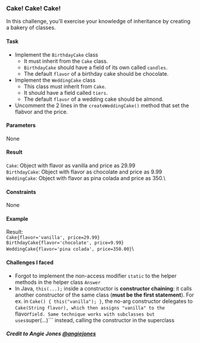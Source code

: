 ### Cake! Cake! Cake!
In this challenge, you'll exercise your knowledge of inheritance by creating a bakery of classes.

#### Task
* Implement the ```BirthdayCake``` class
    * It must inherit from the ```Cake``` class.
    * ```BirthdayCake``` should have a field of its own called ```candles```.
    * The default ```flavor``` of a birthday cake should be chocolate.
* Implement the ```WeddingCake``` class
    * This class must inherit from ```Cake```.
    * It should have a field called ```tiers```.
    * The default ```flavor``` of a wedding cake should be almond.
* Uncomment the 2 lines in the ```createWeddingCake()``` method that set the flabvor and the price.

#### Parameters
None

#### Result
```Cake```: Object with flavor as vanilla and price as 29.99\
```BirthdayCake```: Object with flavor as chocolate and price as 9.99\
```WeddingCake```: Object with flavor as pina colada and price as 350.\

#### Constraints
None

#### Example
Result:\
```Cake{flavor='vanilla', price=29.99}```\
```BirthdayCake{flavor='chocolate', price=9.99}```\
```WeddingCake{flavor='pina colada', price=350.00}```\

#### Challenges I faced
* Forgot to implement the non-access modifier ```static``` to the helper methods in the helper class ```Answer```
* In Java, ```this(...);``` inside a constructor is **constructor chaining**: it calls another constructor of the same class (**must be the first statement**). For ex. in ```Cake() { this("vanilla"); }```, the no-arg constructor delegates to ```Cake(String flavor), which then assigns "vanilla" to the ```flavor``` field. Same technique works with subclasses but uses ```super(...)``` instead, calling the constructor in the superclass

##### Credit to Angie Jones [@angiejones](https://github.com/angiejones)
